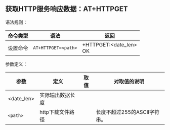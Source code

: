 ## 获取HTTP服务响应数据：AT+HTTPGET

语法规则：

| 命令类型 | 语法                | 返回                       |
| -------- | ------------------- | -------------------------- |
| 设置命令 | `AT+HTTPGET=<path>` | +HTTPGET:<date_len> <br>OK |

 

参数定义：

| 参数       | 定义             | 取值 | 对取值的说明                 |
| ---------- | ---------------- | ---- | ---------------------------- |
| <date_len> | 实际输出数据长度 |      |                              |
| `<path>`   | http下载文件路径 |      | 长度不超过255的ASCII字符串。 |
